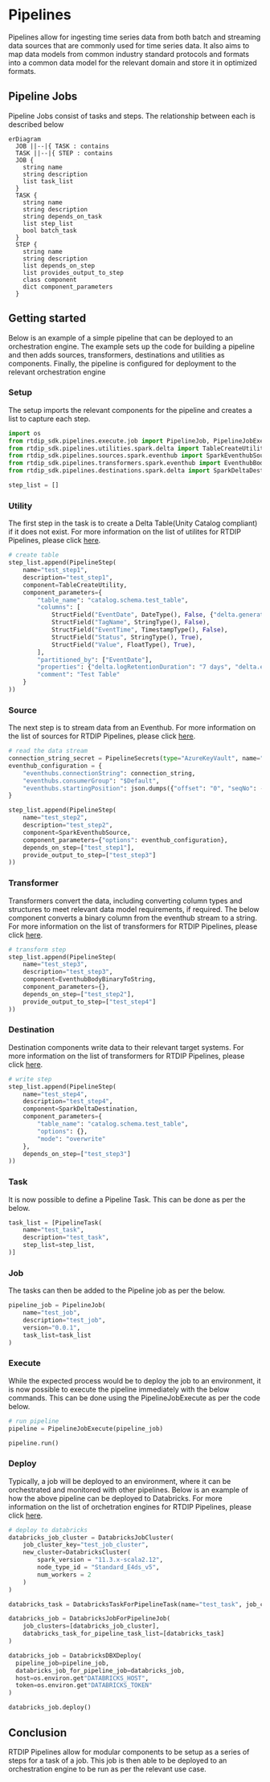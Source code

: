 # Pipelines

Pipelines allow for ingesting time series data from both batch and streaming data sources that are commonly used for time series data. It also aims to map data models from common industry standard protocols and formats into a common data model for the relevant domain and store it in optimized formats.

## Pipeline Jobs

Pipeline Jobs consist of tasks and steps. The relationship between each is described below

``` mermaid
erDiagram
  JOB ||--|{ TASK : contains
  TASK ||--|{ STEP : contains
  JOB {
    string name
    string description
    list task_list
  }
  TASK {
    string name
    string description
    string depends_on_task
    list step_list
    bool batch_task
  }
  STEP {
    string name
    string description
    list depends_on_step
    list provides_output_to_step
    class component
    dict component_parameters
  }
```

## Getting started

Below is an example of a simple pipeline that can be deployed to an orchestration engine. The example sets up the code for building a pipeline and then adds sources, transformers, destinations and utilities as components. Finally, the pipeline is configured for deployment to the relevant orchestration engine

### Setup

The setup imports the relevant components for the pipeline and creates a list to capture each step. 

```python
import os
from rtdip_sdk.pipelines.execute.job import PipelineJob, PipelineJobExecute, PipelineStep, PipelineTask
from rtdip_sdk.pipelines.utilities.spark.delta import TableCreateUtility
from rtdip_sdk.pipelines.sources.spark.eventhub import SparkEventhubSource
from rtdip_sdk.pipelines.transformers.spark.eventhub import EventhubBodyBinaryToString
from rtdip_sdk.pipelines.destinations.spark.delta import SparkDeltaDestination

step_list = []
```

### Utility 

The first step in the task is to create a Delta Table(Unity Catalog compliant) if it does not exist. For more information on the list of utilites for RTDIP Pipelines, please click [here](https://www.rtdip.io/blog/rtdip_ingestion_pipelines/#utilities).

```python
# create table
step_list.append(PipelineStep(
    name="test_step1",
    description="test_step1",
    component=TableCreateUtility,
    component_parameters={
        "table_name": "catalog.schema.test_table",
        "columns": [
            StructField("EventDate", DateType(), False, {"delta.generationExpression": "CAST(EventTime AS DATE)"}),
            StructField("TagName", StringType(), False),
            StructField("EventTime", TimestampType(), False),
            StructField("Status", StringType(), True),
            StructField("Value", FloatType(), True),
        ],
        "partitioned_by": ["EventDate"],
        "properties": {"delta.logRetentionDuration": "7 days", "delta.enableChangeDataFeed": "true"},
        "comment": "Test Table"
    }
))
```

### Source

The next step is to stream data from an Eventhub. For more information on the list of sources for RTDIP Pipelines, please click [here](https://www.rtdip.io/blog/rtdip_ingestion_pipelines/#sources).

```python
# read the data stream
connection_string_secret = PipelineSecrets(type="AzureKeyVault", name="azasex"  secret_name="eventhub-connection-string")
eventhub_configuration = {
    "eventhubs.connectionString": connection_string, 
    "eventhubs.consumerGroup": "$Default",
    "eventhubs.startingPosition": json.dumps({"offset": "0", "seqNo": -1, "enqueuedTime": None, "isInclusive": True})
}

step_list.append(PipelineStep(
    name="test_step2",
    description="test_step2",
    component=SparkEventhubSource,
    component_parameters={"options": eventhub_configuration},
    depends_on_step=["test_step1"],
    provide_output_to_step=["test_step3"]
))
```

### Transformer

Transformers convert the data, including converting column types and structures to meet relevant data model requirements, if required. The below component converts a binary column from the eventhub stream to a string. For more information on the list of transformers for RTDIP Pipelines, please click [here](https://www.rtdip.io/blog/rtdip_ingestion_pipelines/#transformers).

```python
# transform step
step_list.append(PipelineStep(
    name="test_step3",
    description="test_step3",
    component=EventhubBodyBinaryToString,
    component_parameters={},
    depends_on_step=["test_step2"],
    provide_output_to_step=["test_step4"]
))
```

### Destination

Destination components write data to their relevant target systems. For more information on the list of transformers for RTDIP Pipelines, please click [here](https://www.rtdip.io/blog/rtdip_ingestion_pipelines/#destinations).

```python
# write step
step_list.append(PipelineStep(
    name="test_step4",
    description="test_step4",
    component=SparkDeltaDestination,
    component_parameters={
        "table_name": "catalog.schema.test_table",
        "options": {},
        "mode": "overwrite"    
    },
    depends_on_step=["test_step3"]
))
```

### Task

It is now possible to define a Pipeline Task. This can be done as per the below.

```python
task_list = [PipelineTask(
    name="test_task",
    description="test_task",
    step_list=step_list,
)]
```

### Job

The tasks can then be added to the Pipeline job as per the below.

```python
pipeline_job = PipelineJob(
    name="test_job",
    description="test_job", 
    version="0.0.1",
    task_list=task_list
)
```

### Execute

While the expected process would be to deploy the job to an environment, it is now possible to execute the pipeline immediately with the below commands. This can be done using the PipelineJobExecute as per the code below.

```python
# run pipeline
pipeline = PipelineJobExecute(pipeline_job)

pipeline.run()
```

### Deploy

Typically, a job will be deployed to an environment, where it can be orchestrated and monitored with other pipelines. Below is an example of how the above pipeline can be deployed to Databricks.  For more information on the list of orchetration engines for RTDIP Pipelines, please click [here](https://www.rtdip.io/blog/rtdip_ingestion_pipelines/#pipeline-orchestration).

```python
# deploy to databricks
databricks_job_cluster = DatabricksJobCluster(
    job_cluster_key="test_job_cluster", 
    new_cluster=DatabricksCluster(
        spark_version = "11.3.x-scala2.12",
        node_type_id = "Standard_E4ds_v5",
        num_workers = 2
    )
)

databricks_task = DatabricksTaskForPipelineTask(name="test_task", job_cluster_key="test_job_cluster")

databricks_job = DatabricksJobForPipelineJob(
    job_clusters=[databricks_job_cluster],
    databricks_task_for_pipeline_task_list=[databricks_task]
)

databricks_job = DatabricksDBXDeploy(
  pipeline_job=pipeline_job, 
  databricks_job_for_pipeline_job=databricks_job, 
  host=os.environ.get"DATABRICKS_HOST", 
  token=os.environ.get"DATABRICKS_TOKEN"
)

databricks_job.deploy()
```

## Conclusion

RTDIP Pipelines allow for modular components to be setup as a series of steps for a task of a job. This job is then able to be deployed to an orchestration engine to be run as per the relevant use case.